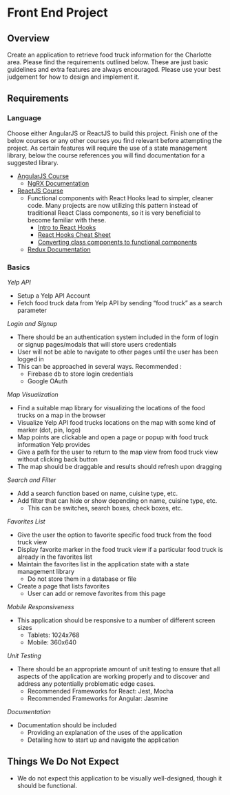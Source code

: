 # Front End Project

## Overview
Create an application to retrieve food truck information for the Charlotte area. Please find the requirements outlined below. These are just basic guidelines and extra features are always encouraged. Please use your best judgement for how to design and implement it.

## Requirements
### Language
Choose either AngularJS or ReactJS to build this project. Finish one of the below courses or any other courses you find relevant before attempting the project. As certain features will require the use of a state management library, below the course references you will find documentation for a suggested library.
- [AngularJS Course](https://frontendmasters.com/courses/angular-9/)
  - [NgRX Documentation](https://ngrx.io/docs)
- [ReactJS Course](https://frontendmasters.com/courses/complete-react-v5/)
  - Functional components with React Hooks lead to simpler, cleaner code. Many projects are now utilizing this pattern instead of traditional                           React Class components, so it is very beneficial to become familiar with these.
    - [Intro to React Hooks](https://reactjs.org/docs/hooks-intro.html)
    - [React Hooks Cheat Sheet](https://www.freecodecamp.org/news/react-hooks-cheatsheet)
    - [Converting class components to functional components](https://www.digitalocean.com/community/tutorials/five-ways-to-convert-react-class-components-to-functional-components-with-react-hooks)
  - [Redux Documentation](https://redux.js.org/basics/basic-tutorial/)

### Basics 
<i>Yelp API</i>
- Setup a Yelp API Account
- Fetch food truck data from Yelp API by sending “food truck” as a search parameter

<i>Login and Signup</i>
- There should be an authentication system included in the form of login or signup pages/modals that will store users credentials 
- User will not be able to navigate to other pages until the user has been logged in
- This can be approached in several ways. Recommended :
  - Firebase db to store login credentials
  - Google OAuth

<i>Map Visualization</i>
- Find a suitable map library for visualizing the locations of the food trucks on a map in the browser
- Visualize Yelp API food trucks locations on the map with some kind of marker (dot, pin, logo)
- Map points are clickable and open a page or popup with food truck information Yelp provides
- Give a path for the user to return to the map view from food truck view without clicking back button
- The map should be draggable and results should refresh upon dragging

<i>Search and Filter</i>
- Add a search function based on name, cuisine type, etc.
- Add filter that can hide or show depending on name, cuisine type, etc.
  - This can be switches, search boxes, check boxes, etc.

<i>Favorites List</i>
- Give the user the option to favorite specific food truck from the food truck view
- Display favorite marker in the food truck view if a particular food truck is already in the favorites list
- Maintain the favorites list in the application state with a state management library
  - Do not store them in a database or file
- Create a page that lists favorites
  - User can add or remove favorites from this page
  
<i>Mobile Responsiveness</i>
- This application should be responsive to a number of different screen sizes
  - Tablets: 1024x768
  - Mobile: 360x640

<i>Unit Testing</i>
- There should be an appropriate amount of unit testing to ensure that all aspects of the application are working properly and to discover and address any potentially problematic edge cases.
  - Recommended Frameworks for React: Jest, Mocha
  - Recommended Frameworks for Angular: Jasmine
  
<i>Documentation</i>
- Documentation should be included
  - Providing an explanation of the uses of the application
  - Detailing how to start up and navigate the application
## Things We Do Not Expect
- We do not expect this application to be visually well-designed, though it should be functional. 
